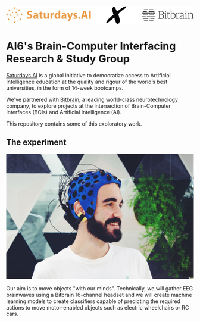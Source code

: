 ![Bitbrain x Saturdays.AI](/assets/bitbrain-x-ai-saturdays-madrid.png)

# AI6's Brain-Computer Interfacing Research & Study Group

[Saturdays.AI](https://saturdays.ai) is a global initiative to democratize access to Artificial Intelligence education at the quality and rigour of the world’s best universities, in the form of 14-week bootcamps.

We've partnered with [Bitbrain](https://bitbrain.com), a leading world-class neurotechnology company, to explore projects at the intersection of Brain-Computer Interfaces (BCIs) and Artificial Intelligence (AI).

This repository contains some of this exploratory work.

## The experiment

![Javi Rameerez wearing a Bitbrain's 16-ch EEG BCI headset](/assets/javi-rameerez-eeg-bci-headset.jpg)

Our aim is to move objects "with our minds". Technically, we will gather EEG brainwaves using a Bitbrain 16-channel headset and we will create machine learning models to create classifiers capable of predicting the required actions to move motor-enabled objects such as electric wheelchairs or RC cars.
